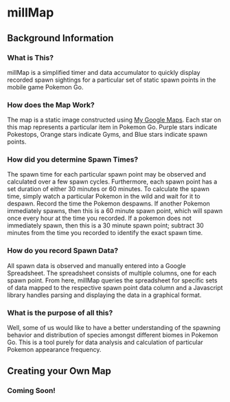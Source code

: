 # millMap
## Background Information
### What is This?
millMap is a simplified timer and data accumulator to quickly display recorded spawn sightings for a particular set of static spawn points in the mobile game Pokemon Go.
### How does the Map Work?
The map is a static image constructed using [My Google Maps](https://www.google.com/mymaps). Each star on this map represents a particular item in Pokemon Go. Purple stars indicate Pokestops, Orange stars indicate Gyms, and Blue stars indicate spawn points.
### How did you determine Spawn Times?
The spawn time for each particular spawn point may be observed and calculated over a few spawn cycles. Furthermore, each spawn point has a set duration of either 30 minutes or 60 minutes. To calculate the spawn time, simply watch a particular Pokemon in the wild and wait for it to despawn. Record the time the Pokemon despawns. If another Pokemon immediately spawns, then this is a 60 minute spawn point, which will spawn once every hour at the time you recorded. If a pokemon does not immediately spawn, then this is a 30 minute spawn point; subtract 30 minutes from the time you recorded to identify the exact spawn time.
### How do you record Spawn Data?
All spawn data is observed and manually entered into a Google Spreadsheet. The spreadsheet consists of multiple columns, one for each spawn point. From here, millMap queries the spreadsheet for specific sets of data mapped to the respective spawn point data column and a Javascript library handles parsing and displaying the data in a graphical format.
### What is the purpose of all this?
Well, some of us would like to have a better understanding of the spawning behavior and distribution of species amongst different biomes in Pokemon Go. This is a tool purely for data analysis and calculation of particular Pokemon appearance frequency.
## Creating your Own Map
### Coming Soon!